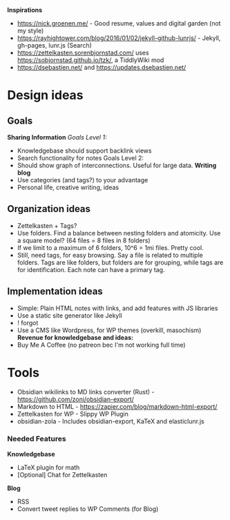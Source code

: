 **Inspirations**
- https://nick.groenen.me/ - Good resume, values and digital garden (not my style)
- https://rayhightower.com/blog/2016/01/02/jekyll-github-lunrjs/ - Jekyll, gh-pages, lunr.js (Search)
 - https://zettelkasten.sorenbjornstad.com/ uses https://sobjornstad.github.io/tzk/, a TiddlyWiki mod
 - https://dsebastien.net/ and https://updates.dsebastien.net/
# Design ideas
## Goals
**Sharing Information**
*Goals Level 1:*
- Knowledgebase should support backlink views
- Search functionality for notes
Goals Level 2:
- Should show graph of interconnections. Useful for large data.
**Writing blog**
- Use categories (and tags?) to your advantage
- Personal life, creative writing, ideas

## Organization ideas
- Zettelkasten + Tags?
- Use folders. Find a balance between nesting folders and atomicity. Use a square model? (64 files = 8 files in 8 folders)
- If we limit to a maximum of 6 folders, 10^6 = 1mi files. Pretty cool.
- Still, need tags, for easy browsing. Say a file is related to multiple folders. Tags are like folders, but folders are for grouping, while tags are for identification. Each note can have a primary tag.

## Implementation ideas
- Simple: Plain HTML notes with links, and add features with JS libraries
- Use a static site generator like Jekyll
- ! forgot
- Use a CMS like Wordpress, for WP themes (overkill, masochism)
**Revenue for knowledgebase and ideas:**
- Buy Me A Coffee (no patreon bec I'm not working full time)

# Tools
- Obsidian wikilinks to MD links converter (Rust) - https://github.com/zoni/obsidian-export/
- Markdown to HTML - https://zapier.com/blog/markdown-html-export/
- Zettelkasten for WP - Slippy WP Plugin
- obsidian-zola - Includes obsidian-export, KaTeX and elasticlunr.js

### Needed Features

**Knowledgebase**
- LaTeX plugin for math
- [Optional] Chat for Zettelkasten

**Blog**
- RSS
- Convert tweet replies to WP Comments (for Blog)